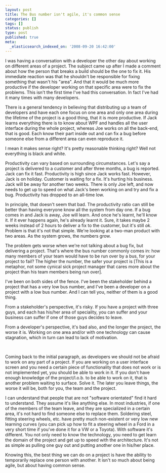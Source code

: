 ```yaml
---
layout: post
title: The Bus number isn't agile, it's common sense
categories: []
tags: []
status: publish
type: post
published: true
meta:
  _elasticsearch_indexed_on: '2008-09-20 16:42:00'
---
```

<p>I was having a conversation with a developer the other day about working on different areas of a project. The subject came up after I made a comment about how the person that breaks a build should be the one to fix it. His immediate reaction was that he shouldn&#039;t be responsible for fixing something that wasn&#039;t his &quot;area&quot;. And that it would be much more productive if the developer working on that specific area were to fix the problems. This isn&#039;t the first time I&#039;ve had this conversation. In fact I&#039;ve had it many times with many developers. </p>  <p>There is a general tendency in believing that distributing up a team of developers and have each one focus on one area and only one area during the lifetime of the project is a good thing, that it is more productive. If Jack learns everything there is to know about WPF and handles all the user interface during the whole project, whereas Joe works on all the back-end, that is good. Each know their part inside out and can fix a bug before someone else from a different area can even reproduce it. </p>  <p>I mean it makes sense right? It&#039;s pretty reasonable thinking right? Well not everything is black and white.</p>  <p>Productivity can vary based on surrounding circumstances. Let&#039;s say a project is delivered to a customer and after three months, a bug is reported. Jack can fix it fast. Productivity is high since Jack works fast. However, Jack is on holiday. Customer is waiting for a fix. It&#039;s hurting his business. Jack will be away for another two weeks. There is only Joe left, and now needs to get up to speed on what Jack&#039;s been working on and try and fix a bug. Productivity has dropped to an all-time low. </p>  <p>In principle, that doesn&#039;t seem that bad. The productivity ratio can still be better than having everyone know all the system from day one. If a bug comes in and Jack is away, Joe will learn. And once he&#039;s learnt, he&#039;ll know it. If it ever happens again, he&#039;s already learnt it. Sure, it takes maybe 2 weeks instead of 2 hours to deliver a fix to the customer, but it&#039;s still <em>ok</em>. Problem is that it&#039;s not that simple. We&#039;re looking at a two-man product with two areas. As the system grows, the numbers grow. </p>  <p>The problem gets worse when we&#039;re not talking about a bug fix, but delivering a project. That&#039;s where the bus number commonly comes in: how many members of your team would have to be run over by a bus, for your project to fail? The higher the number, the safer your project is [This is a metaphor, not some cynical sick project manager that cares more about the project than his team members being run over]. </p>  <p>I&#039;ve been on both sides of the fence. I&#039;ve been the stakeholder behind a project that has a very low bus number, and I&#039;ve been a developer on a project with a low bus number. And I can tell you, neither of them is a good thing. </p>  <p>From a stakeholder&#039;s perspective, it&#039;s risky. If you have a project with three guys, and each has his/her area of speciality, you can suffer and your business can suffer if one of those guys decides to leave. </p>  <p>From a developer&#039;s perspective, it&#039;s bad also, and the longer the project, the worse it is. Working on one area and/or with one technology can cause stagnation, which in turn can lead to lack of motivation. </p>  <p>&nbsp;</p>  <p>Coming back to the initial paragraph, as developers we should not be afraid to work on any part of a project. If you are working on a user interface screen and you need a certain piece of functionality that does not work or is not implemented yet, you should be able to work in it. If you don&#039;t have enough knowledge of the project/l.o.b. to be able to work on it, that is another problem waiting to surface. Solve it. The later you leave things, the worse it will be, both for you, the team and the project. </p>  <p>I can understand that people that are not &quot;software orientated&quot; find it hard to understand. They assume it&#039;s like anything else. In most industries, if one of the members of the team leave, and they are specialized in a certain area, it&#039;s not hard to find someone else to replace them. Soldering steel, fitting steering wheels, etc. have pretty much non-existent or very low new learning curves (you can pick up how to fit a steering wheel in a Ford in a very short time if you&#039;ve done it for a VW or a Toyota). With software it&#039;s different. You not only need to know the technology, you need to get learn the domain of the project and get up to speed with the architecture. It&#039;s not as simple as pulling one guy out and putting another one in his/her place. </p>  <p>Knowing this, the best thing we can do on a project is have the ability to temporarily replace one person with another. It isn&#039;t so much about being agile, but about having common sense.</p><p>&nbsp;</p><p>&nbsp;</p>

